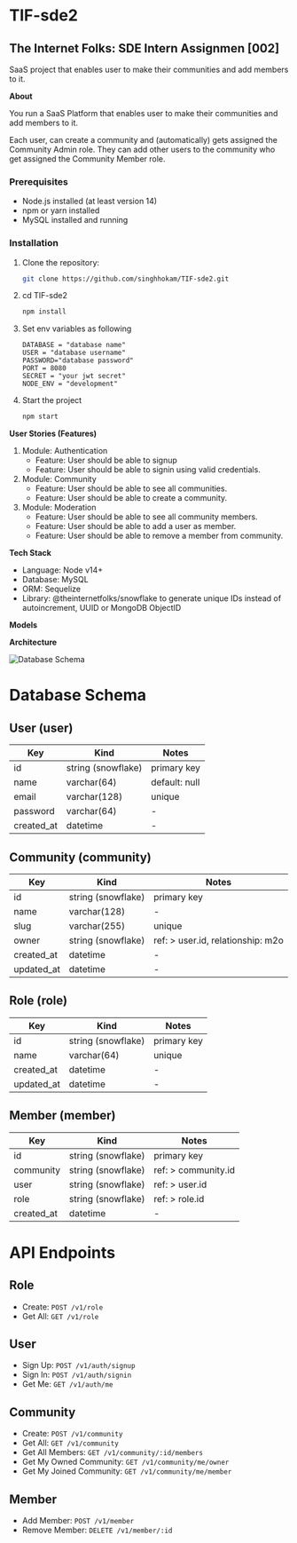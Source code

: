 # TIF-sde2

## The Internet Folks: SDE Intern Assignmen [002]

SaaS project that enables user to make their communities and add members to it.

**About**

You run a SaaS Platform that enables user to make their communities and add members to it.

Each user, can create a community and (automatically) gets assigned the Community Admin role. They can add other users to the community who get assigned the Community Member role.

### Prerequisites

- Node.js installed (at least version 14)
- npm or yarn installed
- MySQL installed and running

### Installation

1. Clone the repository:

   ```bash
   git clone https://github.com/singhhokam/TIF-sde2.git

   ```

2. cd TIF-sde2

   ```bash
   npm install

   ```

3. Set env variables as following
   ```
   DATABASE = "database name"
   USER = "database username"
   PASSWORD="database password"
   PORT = 8080
   SECRET = "your jwt secret"
   NODE_ENV = "development"
   ```
4. Start the project
   ```bash
   npm start
   ```

**User Stories (Features)**

1. Module: Authentication
   - Feature: User should be able to signup
   - Feature: User should be able to signin using valid credentials.
2. Module: Community
   - Feature: User should be able to see all communities.
   - Feature: User should be able to create a community.
3. Module: Moderation
   - Feature: User should be able to see all community members.
   - Feature: User should be able to add a user as member.
   - Feature: User should be able to remove a member from community.

**Tech Stack**

- Language: Node v14+
- Database: MySQL
- ORM: Sequelize
- Library: @theinternetfolks/snowflake to generate unique IDs instead of autoincrement, UUID or MongoDB ObjectID

**Models**

**Architecture**

![Database Schema](https://i.postimg.cc/yYxqP7P7/Hiring-Assignment.png)

# Database Schema

## User (user)

| Key        | Kind               | Notes         |
| ---------- | ------------------ | ------------- |
| id         | string (snowflake) | primary key   |
| name       | varchar(64)        | default: null |
| email      | varchar(128)       | unique        |
| password   | varchar(64)        | -             |
| created_at | datetime           | -             |

## Community (community)

| Key        | Kind               | Notes                             |
| ---------- | ------------------ | --------------------------------- |
| id         | string (snowflake) | primary key                       |
| name       | varchar(128)       | -                                 |
| slug       | varchar(255)       | unique                            |
| owner      | string (snowflake) | ref: > user.id, relationship: m2o |
| created_at | datetime           | -                                 |
| updated_at | datetime           | -                                 |

## Role (role)

| Key        | Kind               | Notes       |
| ---------- | ------------------ | ----------- |
| id         | string (snowflake) | primary key |
| name       | varchar(64)        | unique      |
| created_at | datetime           | -           |
| updated_at | datetime           | -           |

## Member (member)

| Key        | Kind               | Notes               |
| ---------- | ------------------ | ------------------- |
| id         | string (snowflake) | primary key         |
| community  | string (snowflake) | ref: > community.id |
| user       | string (snowflake) | ref: > user.id      |
| role       | string (snowflake) | ref: > role.id      |
| created_at | datetime           | -                   |

# API Endpoints

## Role

- Create: `POST /v1/role`
- Get All: `GET /v1/role`

## User

- Sign Up: `POST /v1/auth/signup`
- Sign In: `POST /v1/auth/signin`
- Get Me: `GET /v1/auth/me`

## Community

- Create: `POST /v1/community`
- Get All: `GET /v1/community`
- Get All Members: `GET /v1/community/:id/members`
- Get My Owned Community: `GET /v1/community/me/owner`
- Get My Joined Community: `GET /v1/community/me/member`

## Member

- Add Member: `POST /v1/member`
- Remove Member: `DELETE /v1/member/:id`
